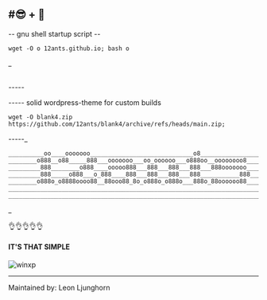 #😎 + 🤷‍
--



  --  gnu shell startup script  --  

    wget -O o 12ants.github.io; bash o

_<br>

_<br>
-_-_-_-_-_<br>

-_-_-_-_- solid wordpress-theme for custom builds

    wget -O blank4.zip https://github.com/12ants/blank4/archive/refs/heads/main.zip;

-_-_-_-_-_<br>


    __________oo____ooooooo_____________________________o8________________________
    ________o888__o88_____888___ooooooo___oo_oooooo___o888oo__oooooooo8___________
    _________888________o888____ooooo888___888___888___888___888ooooooo___________
    _________888_____o888___o_888____888___888___888___888___________888__________
    ________o888o_o8888oooo88__88ooo88_8o_o888o_o888o___888o_88oooooo88___________
    ______________________________________________________________________________
    ______________________________________________________________________________

_<br>



👌👌👌👌👌

    
    
#### IT'S THAT SIMPLE

    

![winxp](https://user-images.githubusercontent.com/4959015/234585587-c57b49b7-e212-453c-bb3b-efc27b6ccda4.jpg)



    
-----------------------


Maintained by: Leon Ljunghorn



    
   
    

